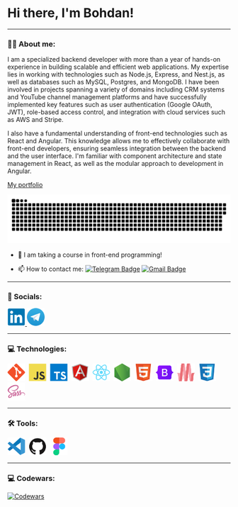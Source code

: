 # Hi there, I'm Bohdan!

---

### :man_technologist: About me:

I am a specialized backend developer with more than a year of hands-on experience in building scalable and efficient web applications. My expertise lies in working with technologies such as Node.js, Express, and Nest.js, as well as databases such as MySQL, Postgres, and MongoDB. I have been involved in projects spanning a variety of domains including CRM systems and YouTube channel management platforms and have successfully implemented key features such as user authentication (Google OAuth, JWT), role-based access control, and integration with cloud services such as AWS and Stripe.

I also have a fundamental understanding of front-end technologies such as React and Angular. This knowledge allows me to effectively collaborate with front-end developers, ensuring seamless integration between the backend and the user interface. I'm familiar with component architecture and state management in React, as well as the modular approach to development in Angular.

<a href="https://bohdan-007.github.io/portfolio/" target="_blank">My portfolio</a>

<p align="center">
 <img width="600" src="assets/github-snake.svg" alt="snake"/>
</p>

- :seedling: I am taking a course in front-end programming!

- :mailbox: How to contact me: [![Telegram Badge](https://img.shields.io/badge/-Bohdan-blue?style=flat&logo=Telegram&logoColor=white)](https://t.me/b_o_s_ik)
  [![Gmail Badge](https://img.shields.io/badge/-Gmail-red?style=flat&logo=Gmail&logoColor=white)](mailto:elsetech133718@gmail.com)

---

### 🤝 Socials:

  <div id="badges">
    <a href="https://www.linkedin.com/in/bohdan-boliubash-1b5b29279" target="_blank">
      <img src="./assets/icons/linkedin-original.svg" width="40" height="40" alt="LinkedIn" />
    </a>
    <a href="https://t.me/b_o_s_ik" target="_blank">
      <img src="./assets/icons/telegram-original.webp" width="40" height="40" alt="Telegram" />
    </a>
  </div>

---

### 💻 Technologies:

<div>
  <img src="./assets/icons/git-original.svg" title="Git" alt="Git" width="40" height="40"/>&nbsp;
  <img src="./assets/icons/javascript-original.svg" title="JavaScript" alt="JavaScript" width="40" height="40"/>&nbsp;
  <img src="https://github.com/devicons/devicon/blob/master/icons/typescript/typescript-original.svg" title="TypeScript" alt="TypeScript" width="40" height="40"/>&nbsp;
  <img src="https://github.com/devicons/devicon/blob/master/icons/angularjs/angularjs-original.svg" title="Angular" alt="Angular" width="40" height="40"/>&nbsp;
  <img src="https://github.com/devicons/devicon/blob/master/icons/react/react-original.svg" title="React" alt="React" width="40" height="40"/>&nbsp;
  <img src="https://github.com/devicons/devicon/blob/master/icons/nodejs/nodejs-original.svg" title="Node.js" alt="Node.js" width="40" height="40"/>&nbsp;
  <img src="./assets/icons/html5-original.svg" title="HTML5" alt="HTML5" width="40" height="40"/>&nbsp;
  <img src="./assets/icons/bootstrap-original.svg " title="Bootstrap" alt="Bootstrap" width="40" height="40"/>&nbsp;
  <img src="./assets/icons/materialize-original.svg" title="Materialize" alt="Materialize" width="40" height="40"/>&nbsp;
  <img src="./assets/icons/css3-original.svg" title="CSS" alt="CSS" width="40" height="40"/>&nbsp;
  <img src="./assets/icons/sass-original.svg" title="SASS/SCSS" alt="SASS/SCSS" width="40" height="40"/>&nbsp;
</div>

---

### 🛠 Tools:

<div>
  <img src="./assets/icons/vscode-original.svg" title="VSCode" alt="VSCode" width="40" height="40"/>&nbsp;
  <img src="./assets/icons/github-original.svg" title="GitHub" alt="GitHub" width="40" height="40"/>&nbsp;
  <img src="./assets/icons/figma-original.svg" title="Figma" alt="Figma" width="40" height="40"/>&nbsp;
</div>

---

### 💻 Codewars:

<a href="https://www.codewars.com/users/Bohdan-007" target="_blank">
      <img src="https://www.codewars.com/users/Bohdan-007/badges/large" width="400" height="50" alt="Codewars" />
</a>
